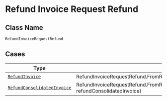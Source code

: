 
# Refund Invoice Request Refund

## Class Name

`RefundInvoiceRequestRefund`

## Cases

| Type | Factory Method |
|  --- | --- |
| [`RefundInvoice`](../../../doc/models/refund-invoice.md) | RefundInvoiceRequestRefund.FromRefundInvoice(RefundInvoice refundInvoice) |
| [`RefundConsolidatedInvoice`](../../../doc/models/refund-consolidated-invoice.md) | RefundInvoiceRequestRefund.FromRefundConsolidatedInvoice(RefundConsolidatedInvoice refundConsolidatedInvoice) |

